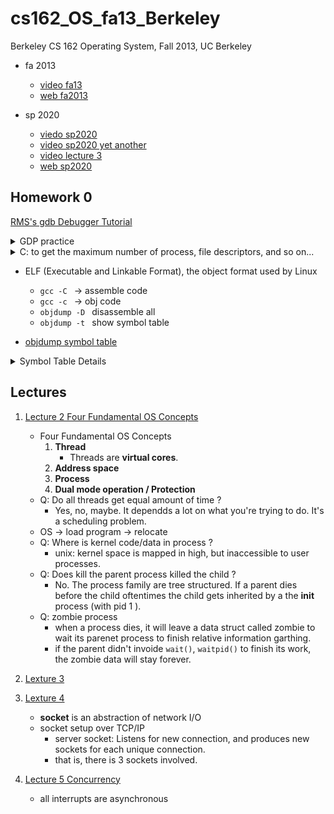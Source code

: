 # cs162_OS_fa13_Berkeley
Berkeley CS 162 Operating System, Fall 2013, UC Berkeley

- fa 2013
    - [video fa13](https://www.youtube.com/watch?v=hry_qqXLej8&list=PLRdybCcWDFzCag9A0h1m9QYaujD0xefgM)
    - [web fa2013](https://inst.eecs.berkeley.edu/~cs162/fa13/)

- sp 2020
    - [viedo sp2020](https://www.youtube.com/watch?v=itfEcA3TXq4&list=PLIMsSuI81pxq7c91oQMpmXgmGICbuDA_c)
    - [video sp2020 yet another](https://www.youtube.com/watch?v=dTl9QkH4j8o&list=PL6CdojO56mZ3SeRfpzMBMObSnTziA0gfE)
    - [video lecture 3](https://www.youtube.com/watch?v=Wj-Fvs7mMIQ&list=PL--jIyXjDXf6Q4XA6q8RYnyChYzJ0K0F2&index=3)
    - [web sp2020](https://inst.eecs.berkeley.edu/~cs162/sp20/)


## Homework 0

[RMS's gdb Debugger Tutorial](http://www.unknownroad.com/rtfm/gdbtut/gdbtoc.html)

<details>
<summary>
GDP practice
</summary>

```gdb
> gdb programname
(gdb) break main
(gdb) tbreak test.c:19 // temp break
(gdb) run arg1 "arg2" ...
(gdb) kill  // stop exec
(gdb) next   // step over
(gdb) x/s buf2  // examine variable
0x602080:	""
(gdb) disassemble
Dump of assembler code for function recur:
(gdb) si               // si/stepi , step into  machine instruction level
0x00000000004005d3	9	        return recur(i - 1);
(gdb) stepi
(gdb) info registers
rax            0x2	2
rbx            0x0	0
...

(gdb)info stack
(gdb)tbreak recurse.c:3 if i==0

or

(gdb) tbreak recurse.c:3
(gdb) condition  2 i==0
```
</details>


<details>
<summary>
C: to get the maximum number of process, file descriptors, and so on...
</summary>

```c
#include <sys/resource.h>
int getrlimit(int resource, struct rlimit *rlp);
```

```c
struct rlimit lim;

getrlimit( RLIMIT_STACK , &lim);
printf("stack size: %ld\n", lim.rlim_cur );

getrlimit( RLIMIT_NPROC , &lim);
printf("process limit: %ld\n", lim.rlim_cur);

getrlimit( RLIMIT_NOFILE , &lim);
printf("max file descriptors: %ld\n",  lim.rlim_cur);
```

</details>

- ELF (Executable and Linkable Format), the object format used by Linux
    - `gcc -C `  -> assemble code
    - `gcc -c `  -> obj code
    - `objdump -D `  disassemble all 
    - `objdump -t `  show symbol table 

- [objdump symbol table](http://manpages.ubuntu.com/manpages/focal/en/man1/objdump.1.html)

<details>
<summary>
Symbol Table Details
</summary>

```bash
SYMBOL TABLE:
00000000 l    df *ABS*	00000000 map.c
00000000 l    d  .text	00000000 .text
00000000 l    d  .data	00000000 .data
00000000 l    d  .bss	00000000 .bss
00000000 l    d  .note.GNU-stack	00000000 .note.GNU-stack
00000000 l    d  .eh_frame	00000000 .eh_frame
00000000 l    d  .comment	00000000 .comment
00000004       O *COM*	00000004 foo
00000000 g     O .data	00000004 stuff
00000000 g     F .text	00000052 main
00000000         *UND*	00000000 malloc
00000000         *UND*	00000000 recur
```

- COLUMN ONE: the symbol's value
- COLUMN TWO: a set of characters and spaces indicating the flag bits that are set on the symbol. There are seven groupings which are listed below:
    - group one: (l,g,,!) local, global, neither, both.
    - group two: (w,) weak or strong symbol.
    - group three: (C,) symbol denotes a constructor or an ordinary symbol.
    - group four: (W,) symbol is warning or normal symbol.
    - group five: (I,) indirect reference to another symbol or normal symbol.
    - group six: (d,D,) debugging symbol, dynamic symbol or normal symbol.
    - group seven: (F,f,O,) symbol is the name of function, file, object or normal symbol.
- COLUMN THREE: the section in which the symbol lives, ABS means not associated with a certain section
- COLUMN FOUR: the symbol's size or alignment.
- COLUMN FIVE: the symbol's name.

</details>

## Lectures

1. [Lecture 2 Four Fundamental OS Concepts](lecture/2%20Four%20Fundamental%20Concepts%20of%20Operating%20Systems.pdf)
    - Four Fundamental OS Concepts
        1. **Thread**
            - Threads are **virtual cores**.
        2. **Address space**
        3. **Process**
        4. **Dual mode operation / Protection**
    - Q: Do all threads get equal amount of time ?
        - Yes, no, maybe. It dependds a lot on what you're trying to do. It's a scheduling problem.
    - OS -> load program -> relocate
    - Q: Where is kernel code/data in process ?
        - unix: kernel space is mapped in high, but inaccessible to user processes.
    - Q: Does kill the parent process killed the child ?
        - No. The process family are tree structured. If a parent dies before the child oftentimes the child gets inherited by a the **init** process (with pid 1 ).
    - Q: zombie process
        - when a process dies, it will leave a data struct called zombie to wait its parenet process to finish relative information garthing.
        - if the parent didn't invoide `wait()`, `waitpid()` to finish its work,  the zombie data will stay forever.

2. [Lexture 3]()

3. [Lexture 4]()
    - **socket** is an abstraction of network I/O
    - socket setup over TCP/IP
        - server socket: Listens for new connection, and produces new sockets for each unique connection.
        - that is, there is 3 sockets involved.
4. [Lecture 5 Concurrency](lecture/5_Concurrency.pdf)
    - all interrupts are asynchronous



